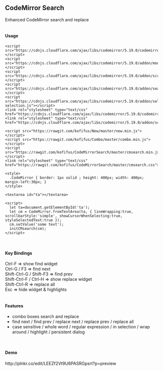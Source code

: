 ## CodeMirror Search ##

Enhanced CodeMirror search and replace
<br/><br/>
<h4>Usage</h4>

    <script src="https://cdnjs.cloudflare.com/ajax/libs/codemirror/5.19.0/codemirror.js"></script>
    <script src="https://cdnjs.cloudflare.com/ajax/libs/codemirror/5.19.0/addon/mode/overlay.js"></script>
    <script src="https://cdnjs.cloudflare.com/ajax/libs/codemirror/5.19.0/addon/scroll/simplescrollbars.js"></script>
    <script src="https://cdnjs.cloudflare.com/ajax/libs/codemirror/5.19.0/addon/search/searchcursor.js"></script>
    <script src="https://cdnjs.cloudflare.com/ajax/libs/codemirror/5.19.0/addon/selection/mark-selection.js"></script>
  	<link rel="stylesheet" type="text/css" href="https://cdnjs.cloudflare.com/ajax/libs/codemirror/5.19.0/codemirror.css">
	<link rel="stylesheet" type="text/css" href="https://cdnjs.cloudflare.com/ajax/libs/codemirror/5.19.0/addon/scroll/simplescrollbars.css">
    
    <script src="https://rawgit.com/kofifus/New/master/new.min.js"></script>
    <script src="https://rawgit.com/kofifus/Combo/master/combo.min.js"></script>    
    <script src="https://rawgit.com/kofifus/CodeMirrorSearch/master/cmsearch.min.js"></script>
    <link rel="stylesheet" type="text/css" href="https://rawgit.com/kofifus/CodeMirrorSearch/master/cmsearch.css">
        
    <style>
      .CodeMirror { border: 1px solid ; height: 400px; width: 400px; margin-left:30px; }
    </style>
        
    <textarea id="ta"></textarea>
    
    <script>
      let ta=document.getElementById('ta');
      let cm = CodeMirror.fromTextArea(ta, { lineWrapping:true, scrollbarStyle:'simple', showCursorWhenSelecting:true, styleSelectedText:true });
      cm.setValue('some text');
      initCMsearch(cm);      
    </script>
<br/>
<h4>Key Bindings</h4>

Ctrl-F  =>  show find widget<br/>
Ctrl-G / F3 => find next<br/>
Shift-Ctrl-G / Shift-F3 => find prev<br/>
Shift-Ctrl-F / Ctrl-H => show replace widget<br/>
Shift-Ctrl-R => replace all<br/>
Esc => hide widget & highlights<br/>
<br/>
<h4>Features</h4>

 - combo boxes search and replace
 - find next / find prev / replace next / replace prev / replace all
 - case sensitive / whole word / regular expression / in selection / 
    wrap around / highlight / persistent dialog
    
<br/>
<h4>Demo</h4>
http://plnkr.co/edit/LEEZf2Vt9U6PASRGpsrt?p=preview
